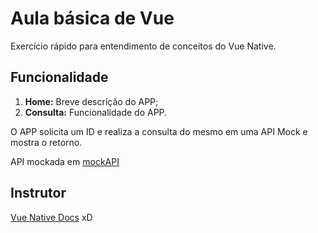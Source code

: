 # Aula básica de Vue

Exercício rápido para entendimento de conceitos do Vue Native.

## Funcionalidade

1. **Home:** Breve descrição do APP;
2. **Consulta:** Funcionalidade do APP.

O APP solicita um ID e realiza a consulta do mesmo em uma API Mock e mostra o retorno.

API mockada em [mockAPI](https://www.mockapi.io/)

## Instrutor
[Vue Native Docs](https://vue-native.io/docs/) xD
